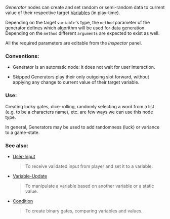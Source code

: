 
*Generator* nodes can create and set random or semi-random data
to current value of their respective target [Variables] (in play-time).

Depending on the target `variable`'s type,
the `method` parameter of the generator
defines which algorithm will be used for data generation.
Depending on the `method` different `arguments` are expected to exist as well.

All the required parameters are editable from the *Inspector* panel.

### Conventions:

+ Generator is an automatic node: it does not wait for user interaction.

+ Skipped Generators play their only outgoing slot forward,
without applying any change to current value of their target variable.

### Use:

Creating lucky gates, dice-rolling, randomly selecting a word from a list
(e.g. to be a characters name), etc. are few ways we can use this node type.

In general, Generators may be used to add randomness (luck) or variance to a game-state.

### See also:

+ [User-Input]
    > To receive validated input from player and set it to a variable.
+ [Variable-Update]
    > To manipulate a variable based on another variable or a static value.
+ [Condition]
    > To create binary gates, comparing variables and values.



<!-- relative -->
[Variables]: ./variables-and-logic
[User-Input]: ./user-input
[Variable-Update]: ./variable-update
[Condition]: ./condition
